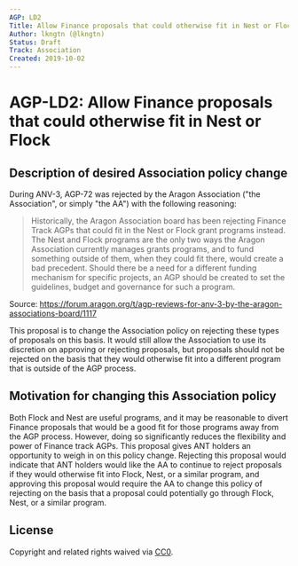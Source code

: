 ```yaml
---
AGP: LD2
Title: Allow Finance proposals that could otherwise fit in Nest or Flock
Author: lkngtn (@lkngtn)
Status: Draft
Track: Association
Created: 2019-10-02
---
```


# AGP-LD2: Allow Finance proposals that could otherwise fit in Nest or Flock

## Description of desired Association policy change

During ANV-3, AGP-72 was rejected by the Aragon Association ("the Association", or simply "the AA") with the following reasoning:

> Historically, the Aragon Association board has been rejecting Finance Track AGPs that could fit in the Nest or Flock grant programs instead. The Nest and Flock programs are the only two ways the Aragon Association currently manages grants programs, and to fund something outside of them, when they could fit there, would create a bad precedent. Should there be a need for a different funding mechanism for specific projects, an AGP should be created to set the guidelines, budget and governance for such a program.

Source: https://forum.aragon.org/t/agp-reviews-for-anv-3-by-the-aragon-associations-board/1117

This proposal is to change the Association policy on rejecting these types of proposals on this basis. It would still allow the Association to use its discretion on approving or rejecting proposals, but proposals should not be rejected on the basis that they would otherwise fit into a different program that is outside of the AGP process.

## Motivation for changing this Association policy

Both Flock and Nest are useful programs, and it may be reasonable to divert Finance proposals that would be a good fit for those programs away from the AGP process. However, doing so significantly reduces the flexibility and power of Finance track AGPs. This proposal gives ANT holders an opportunity to weigh in on this policy change. Rejecting this proposal would indicate that ANT holders would like the AA to continue to reject proposals if they would otherwise fit into Flock, Nest, or a similar program, and approving this proposal would require the AA to change this policy of rejecting on the basis that a proposal could potentially go through Flock, Nest, or a similar program.


## License
Copyright and related rights waived via [CC0](https://creativecommons.org/publicdomain/zero/1.0/).
